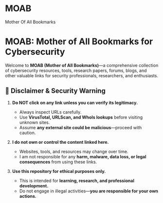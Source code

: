 # MOAB
Mother Of All Bookmarks


# MOAB: Mother of All Bookmarks for Cybersecurity

Welcome to **MOAB (Mother of All Bookmarks)**—a comprehensive collection of cybersecurity resources, tools, research papers, forums, blogs, and other valuable links for security professionals, researchers, and enthusiasts.

## 🚨 Disclaimer & Security Warning

1. **Do NOT click on any link unless you can verify its legitimacy.**  
   - Always inspect URLs carefully.  
   - Use **VirusTotal, URLScan, and WhoIs lookups** before visiting unknown sites.  
   - Assume **any external site could be malicious**—proceed with caution.  

2. **I do not own or control the content linked here.**  
   - Websites, tools, and resources may change over time.  
   - I am not responsible for any **harm, malware, data loss, or legal consequences** from using these links.  

3. **Use this repository for ethical purposes only.**  
   - This is intended for **learning, research, and professional development.**  
   - Do not engage in illegal activities—**you are responsible for your own actions.**  
